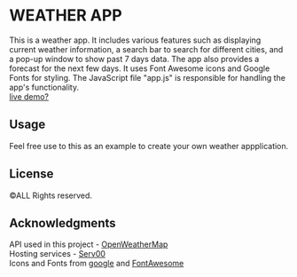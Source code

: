 <script src="https://kit.fontawesome.com/d3b53606f4.js" crossorigin="anonymous"></script>
# WEATHER APP 

This is a weather app. It includes various features such as displaying current weather information, a search bar to search for different cities, and a pop-up window to show past 7 days data. The app also provides a forecast for the next few days. It uses Font Awesome icons and Google Fonts for styling. The JavaScript file "app.js" is responsible for handling the app's functionality. <br>
<i class="fa-solid fa-laptop-code"></i>[live demo?](https://nishant-jswl.serv00.net/index.html)

## Usage

Feel free use to this as an example to create your own weather appplication.

## License

&copy;ALL Rights reserved.


## Acknowledgments

API used in this project - [OpenWeatherMap](https://openweathermap.org/api) <br>
Hosting services - [Serv00](https://www.serv00.com/)<br>
Icons and Fonts from [google](https://fonts.google.com/) and [FontAwesome](https://fontawesome.com/)